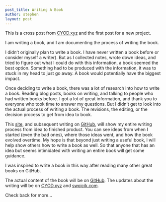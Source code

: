 ```yaml
---
post_title: Writing A Book
author: stephen
layout: post
---
```

This is a cross post from <a href="http://cyod.xyz" target="_blank" rel="noopener">CYOD.xyz</a> and the first post for a new project.

I am writing a book, and I am documenting the process of writing the book.

I didn’t originally plan to write a book. I have never written a book before or consider myself a writer). But as I collected notes, wrote down ideas, and tried to figure out what I could do with this information, a book seemed the best option. Something had to be produced with the information, it was to stuck in my head to just go away. A book would potentially have the biggest impact.

Once deciding to write a book, there was a lot of research into how to write a book. Reading blog posts, books on writing, and talking to people who had written books before. I got a lot of great information, and thank you to everyone who took time to answer my questions. But I didn’t get to look into the actual process of writing a book. The revisions, the editing, or the decision process to get from idea to book.

This <a href="https://swoicik.github.io/cyod">site</a>, and subsequent writing on <a href="https://github.com/swoicik/cyod">GitHub</a>, will show my entire writing process from idea to finished product. You can see ideas from when I started (even the bad ones), where those ideas went, and how the book evolved overtime. My hope is that beyond just writing a useful book, I will help show others how to write a book as well. So that anyone that has an idea but seems intimidated with writing an entire book will get some guidance.

I was inspired to write a book in this way after reading many other great books on GitHub.

The actual content of the book will be on <a href="https://github.com/swoicik/cyod">GitHub</a>. The updates about the writing will be on <a href="https://cyod.xyz" target="_blank" rel="noopener">CYOD.xyz</a> and <a href="https://swoicik.com/category/cyod/">swoicik.com</a>.

Check back for more…
